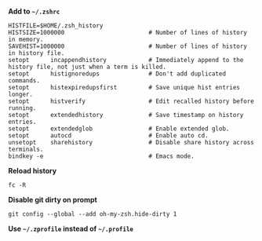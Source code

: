 **Add to `~/.zshrc`**

```shell
HISTFILE=$HOME/.zsh_history
HISTSIZE=1000000                        # Number of lines of history in memory.
SAVEHIST=1000000                        # Number of lines of history in history file.
setopt      incappendhistory            # Immediately append to the history file, not just when a term is killed.
setopt      histignoredups              # Don't add duplicated commands.
setopt      histexpiredupsfirst         # Save unique hist entries longer.
setopt      histverify                  # Edit recalled history before running.
setopt      extendedhistory             # Save timestamp on history entries.
setopt      extendedglob				# Enable extended glob.
setopt      autocd                      # Enable auto cd.
unsetopt    sharehistory                # Disable share history across terminals.
bindkey -e                              # Emacs mode.
```


**Reload history**

```shell
fc -R
```


**Disable git dirty on prompt**

```shel
git config --global --add oh-my-zsh.hide-dirty 1
```


**Use `~/.zprofile` instead of `~/.profile`**
